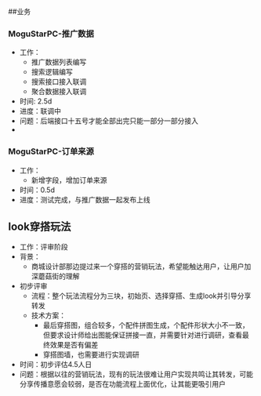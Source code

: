 ##业务

### MoguStarPC-推广数据

* 工作：
    * 推广数据列表编写
    * 搜索逻辑编写
    * 搜索接口接入联调
    * 聚合数据接入联调
* 时间: 2.5d
* 进度：联调中
* 问题：后端接口十五号才能全部出完只能一部分一部分接入
* 
### MoguStarPC-订单来源

* 工作：
    * 新增字段，增加订单来源
* 时间：0.5d
* 进度：测试完成，与推广数据一起发布上线

## look穿搭玩法

* 工作：评审阶段
* 背景：
    * 商城设计部那边提过来一个穿搭的营销玩法，希望能触达用户，让用户加深蘑菇街的理解
* 初步评审
    * 流程：整个玩法流程分为三块，初始页、选择穿搭、生成look并引导分享转发
    * 技术方案：
        * 最后穿搭图，组合较多，个配件拼图生成，个配件形状大小不一致，但要求设计师给出图能保证拼接一直，并需要针对进行调研，查看最终效果是否有偏差
        * 穿搭图墙，也需要进行实现调研
* 时间：初步评估4.5人日
* 问题：根据以往的营销玩法，现有的玩法很难让用户实现共鸣让其转发，可能分享传播意愿会较弱，是否在功能流程上面优化，让其能更吸引用户

